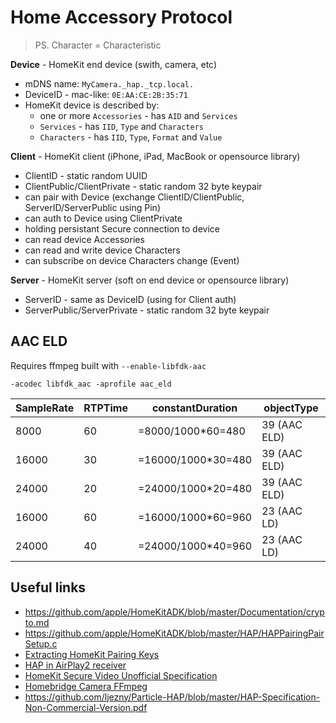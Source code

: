 # Home Accessory Protocol

> PS. Character = Characteristic

**Device** - HomeKit end device (swith, camera, etc)

- mDNS name: `MyCamera._hap._tcp.local.`
- DeviceID - mac-like: `0E:AA:CE:2B:35:71`
- HomeKit device is described by:
  - one or more `Accessories` - has `AID` and `Services`  
  - `Services` - has `IID`, `Type` and `Characters`  
  - `Characters` - has `IID`, `Type`, `Format` and `Value`

**Client** - HomeKit client (iPhone, iPad, MacBook or opensource library)

- ClientID - static random UUID
- ClientPublic/ClientPrivate - static random 32 byte keypair
- can pair with Device (exchange ClientID/ClientPublic, ServerID/ServerPublic using Pin)
- can auth to Device using ClientPrivate
- holding persistant Secure connection to device
- can read device Accessories
- can read and write device Characters
- can subscribe on device Characters change (Event)

**Server** - HomeKit server (soft on end device or opensource library)

- ServerID - same as DeviceID (using for Client auth)
- ServerPublic/ServerPrivate - static random 32 byte keypair

## AAC ELD 

Requires ffmpeg built with `--enable-libfdk-aac`

```
-acodec libfdk_aac -aprofile aac_eld 
```

| SampleRate | RTPTime | constantDuration   | objectType   |
|------------|---------|--------------------|--------------|
| 8000       | 60      | =8000/1000*60=480  | 39 (AAC ELD) |
| 16000      | 30      | =16000/1000*30=480 | 39 (AAC ELD) |
| 24000      | 20      | =24000/1000*20=480 | 39 (AAC ELD) |
| 16000      | 60      | =16000/1000*60=960 | 23 (AAC LD)  |
| 24000      | 40      | =24000/1000*40=960 | 23 (AAC LD)  |

## Useful links

- https://github.com/apple/HomeKitADK/blob/master/Documentation/crypto.md
- https://github.com/apple/HomeKitADK/blob/master/HAP/HAPPairingPairSetup.c
- [Extracting HomeKit Pairing Keys](https://pvieito.com/2019/12/extract-homekit-pairing-keys)
- [HAP in AirPlay2 receiver](https://github.com/openairplay/airplay2-receiver/blob/master/ap2/pairing/hap.py)
- [HomeKit Secure Video Unofficial Specification](https://github.com/Supereg/secure-video-specification)
- [Homebridge Camera FFmpeg](https://sunoo.github.io/homebridge-camera-ffmpeg/configs/)
- https://github.com/ljezny/Particle-HAP/blob/master/HAP-Specification-Non-Commercial-Version.pdf